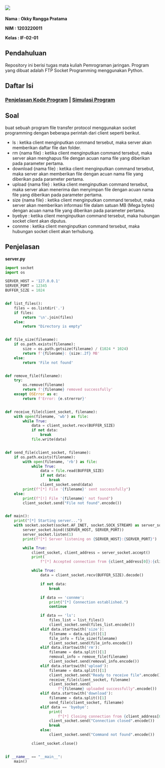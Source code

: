 <h1 align="left">
    <img src="https://readme-typing-svg.herokuapp.com/?font=Righteous&size=35&color=F7AA00&center=false&vCenter=true&width=800&height=70&duration=4000&pause=500&lines=⚡+Welcome+to+My+Repository+⚡;+File+Transfer+Protocol+-+Socket+Programming+😁;"/>
</h1>
<p><strong>Nama : Okky Rangga Pratama</strong></p>
<p><strong>NIM : 1203220011</strong></p>
<p><strong>Kelas : IF-02-01</strong></p>


## Pendahuluan

Repository ini berisi tugas mata kuliah Pemrograman jaringan. Program yang dibuat adalah FTP Socket Programming menggunakan Python.


## Daftar Isi

### [Penjelasan Kode Program](#Penjelasan) | [Simulasi Program](#Penggunaan)


## Soal

buat sebuah program file transfer protocol menggunakan socket programming dengan beberapa perintah dari client seperti berikut.
- ls : ketika client menginputkan command tersebut, maka server akan memberikan daftar file dan folder. 
- rm {nama file} : ketika client menginputkan command tersebut, maka server akan menghapus file dengan acuan nama file yang diberikan pada parameter pertama.
- download {nama file} : ketika client menginputkan command tersebut, maka server akan memberikan file dengan acuan nama file yang diberikan pada parameter pertama.
- upload {nama file} : ketika client menginputkan command tersebut, maka server akan menerima dan menyimpan file dengan acuan nama file yang diberikan pada parameter pertama.
- size {nama file} : ketika client menginputkan command tersebut, maka server akan memberikan informasi file dalam satuan MB (Mega bytes) dengan acuan nama file yang diberikan pada parameter pertama.
- byebye : ketika client menginputkan command tersebut, maka hubungan socket client akan diputus.
- connme : ketika client menginputkan command tersebut, maka hubungan socket client akan terhubung.


## Penjelasan

**server.py**

```py
import socket
import os

SERVER_HOST = '127.0.0.1'
SERVER_PORT = 12345
BUFFER_SIZE = 1024


def list_files():
    files = os.listdir('.')
    if files:
        return '\n'.join(files)
    else:
        return "Directory is empty"


def file_size(filename):
    if os.path.exists(filename):
        size = os.path.getsize(filename) / (1024 * 1024)
        return f'{filename}: {size:.2f} MB'
    else:
        return 'File not found'


def remove_file(filename):
    try:
        os.remove(filename)
        return f'{filename} removed successfully'
    except OSError as e:
        return f'Error: {e.strerror}'


def receive_file(client_socket, filename):
    with open(filename, 'wb') as file:
        while True:
            data = client_socket.recv(BUFFER_SIZE)
            if not data:
                break
            file.write(data)


def send_file(client_socket, filename):
    if os.path.exists(filename):
        with open(filename, 'rb') as file:
            while True:
                data = file.read(BUFFER_SIZE)
                if not data:
                    break
                client_socket.send(data)
        print(f"[*] File '{filename}' sent successfully")
    else:
        print(f"[!] File '{filename}' not found")
        client_socket.send("File not found".encode())


def main():
    print("[*] Starting server...")
    with socket.socket(socket.AF_INET, socket.SOCK_STREAM) as server_socket:
        server_socket.bind((SERVER_HOST, SERVER_PORT))
        server_socket.listen(1)
        print(f"[*] Server listening on {SERVER_HOST}:{SERVER_PORT}")

        while True:
            client_socket, client_address = server_socket.accept()
            print(
                f"[*] Accepted connection from {client_address[0]}:{client_address[1]}")

            while True:
                data = client_socket.recv(BUFFER_SIZE).decode()

                if not data:
                    break

                if data == 'connme':
                    print("[*] Connection established.")
                    continue

                if data == 'ls':
                    files_list = list_files()
                    client_socket.send(files_list.encode())
                elif data.startswith('size'):
                    filename = data.split()[1]
                    file_info = file_size(filename)
                    client_socket.send(file_info.encode())
                elif data.startswith('rm'):
                    filename = data.split()[1]
                    removal_info = remove_file(filename)
                    client_socket.send(removal_info.encode())
                elif data.startswith('upload'):
                    filename = data.split()[1]
                    client_socket.send("Ready to receive file".encode())
                    receive_file(client_socket, filename)
                    client_socket.send(
                        f"{filename} uploaded successfully".encode())
                elif data.startswith('download'):
                    filename = data.split()[1]
                    send_file(client_socket, filename)
                elif data == 'byebye':
                    print(
                        f"[*] Closing connection from {client_address[0]}:{client_address[1]}")
                    client_socket.send("Connection closed".encode())
                    break
                else:
                    client_socket.send("Command not found".encode())

            client_socket.close()


if __name__ == "__main__":
    main()

```

